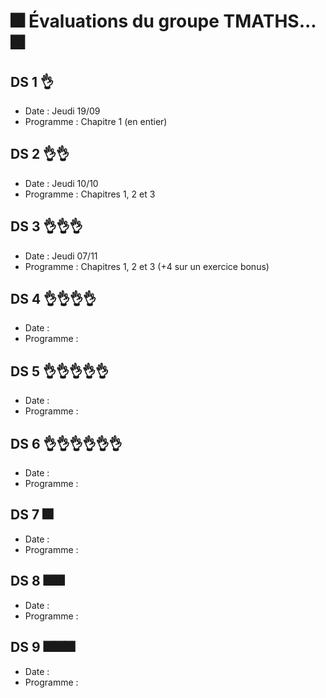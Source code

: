 # 🎆 Évaluations du groupe TMATHS... 🎆

## DS 1 👌
- Date : Jeudi 19/09
- Programme : Chapitre 1 (en entier)

## DS 2 👌👌
- Date : Jeudi 10/10
- Programme : Chapitres 1, 2 et 3

## DS 3 👌👌👌
- Date : Jeudi 07/11
- Programme : Chapitres 1, 2 et 3 (+4 sur un exercice bonus)

## DS 4 👌👌👌👌
- Date : 
- Programme : 

## DS 5 👌👌👌👌👌
- Date : 
- Programme : 

## DS 6 👌👌👌👌👌👌
- Date : 
- Programme : 

## DS 7 🎆
- Date : 
- Programme : 

## DS 8 🎆🎆
- Date : 
- Programme : 

## DS 9 🎆🎆🎆
- Date : 
- Programme : 